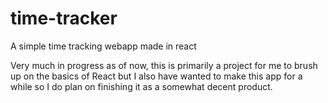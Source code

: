 # time-tracker
A simple time tracking webapp made in react

Very much in progress as of now, this is primarily a project for me to brush up on the basics of React but I also have wanted to make this app for a while so I do plan on finishing it as a somewhat decent product.
